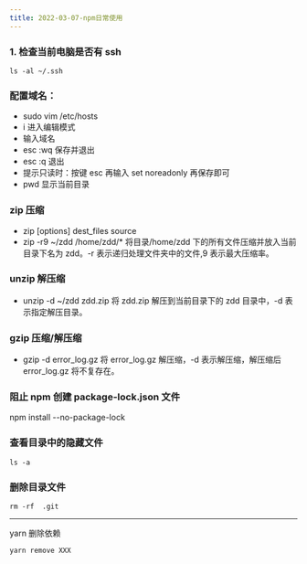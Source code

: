 ```yaml
---
title: 2022-03-07-npm日常使用
---
```


### 1. 检查当前电脑是否有 ssh

```
ls -al ~/.ssh
```

### 配置域名：

- sudo vim /etc/hosts
- i 进入编辑模式
- 输入域名
- esc :wq 保存并退出
- esc :q 退出
- 提示只读时：按键 esc 再输入 set noreadonly 再保存即可
- pwd 显示当前目录

### zip 压缩

- zip [options] dest_files source
- zip -r9 ~/zdd /home/zdd/\* 将目录/home/zdd 下的所有文件压缩并放入当前目录下名为 zdd。-r 表示递归处理文件夹中的文件,9 表示最大压缩率。

### unzip 解压缩

- unzip -d ~/zdd zdd.zip 将 zdd.zip 解压到当前目录下的 zdd 目录中，-d 表示指定解压目录。

### gzip 压缩/解压缩

- gzip -d error_log.gz 将 error_log.gz 解压缩，-d 表示解压缩，解压缩后 error_log.gz 将不复存在。

### 阻止 npm 创建 package-lock.json 文件

npm install --no-package-lock

### 查看目录中的隐藏文件

```
ls -a
```

### 删除目录文件

```
rm -rf  .git
```

---

yarn 删除依赖

```
yarn remove XXX
```
